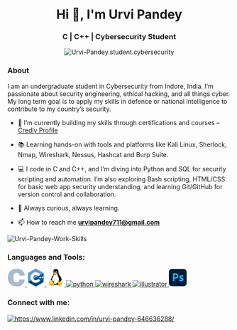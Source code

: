 <h1 align="center">Hi 👋, I'm Urvi Pandey</h1>
<h3 align="center">C | C++ | Cybersecurity Student</h3>
<p align="center"><img src="https://i.ibb.co/Kz27YhXW/Banner-urvi.png" alt="Urvi-Pandey.student.cybersecurity" border="0"></p>
<h3>About</h3>
<p>I am an undergraduate student in Cybersecurity from Indore, India. I’m passionate about security engineering, ethical hacking, and all things cyber. My long term goal is to apply my skills in defence or national intelligence to contribute to my country’s security.</p>

- 🔐 I’m currently building my skills through certifications and courses – [Credly Profile](https://www.credly.com/users/urvi-pandey) 

- 📚 Learning hands-on with tools and platforms like Kali Linux, Sherlock, Nmap, Wireshark, Nessus, Hashcat and Burp Suite.

- 💻 I code in C and C++, and I’m diving into Python and SQL for security scripting and automation. I’m also exploring Bash scripting, HTML/CSS for basic web app security understanding, and learning Git/GitHub for version control and collaboration.

- 🌱 Always curious, always learning.

- 📫 How to reach me **urvipandey711@gmail.com**

<img src="https://i.ibb.co/p6cmTrcV/Urvi-Pandey-Work-Skills.png" alt="Urvi-Pandey-Work-Skills" border="0">

<h3 align="left">Languages and Tools:</h3>
<p align="left"> <a href="https://www.w3schools.com/c/" target="_blank" rel="noreferrer"> <img src="https://github.com/devicons/devicon/blob/master/icons/c/c-original.svg" alt="c" width="40" height="40"/> </a> <a href="https://www.w3schools.com/cpp/" target="_blank" rel="noreferrer"> <img src="https://github.com/devicons/devicon/blob/master/icons/cplusplus/cplusplus-original.svg" alt="c++" width="40" height="40"/> </a> <a href="https://www.linux.org/" target="_blank" rel="noreferrer"> <img src="https://github.com/devicons/devicon/blob/master/icons/linux/linux-original.svg" alt="linux" width="40" height="40"/> </a> <a href="https://www.w3schools.com/python/" target="_blank" rel="noreferrer"> <img src="https://www.vectorlogo.zone/logos/python/python-icon.svg" alt="python" width="40" height="40"/> </a> <a href="https://www.wireshark.org/" target="_blank" rel="noreferrer"> <img src="https://www.vectorlogo.zone/logos/wireshark/wireshark-icon.svg" alt="wireshark" width="40" height="40"/> </a> <a href="https://www.adobe.com/in/products/illustrator.html" target="_blank" rel="noreferrer"> <img src="https://www.vectorlogo.zone/logos/adobe_illustrator/adobe_illustrator-icon.svg" alt="illustrator" width="40" height="40"/> </a> <a href="https://www.photoshop.com/en" target="_blank" rel="noreferrer"> <img src="https://github.com/devicons/devicon/blob/master/icons/photoshop/photoshop-original.svg" alt="photoshop" width="40" height="40"/> </a> 

<h3 align="left">Connect with me:</h3>
<p align="left">
<a href="https://www.linkedin.com/in/urvi-pandey-646636288/" target="blank"><img align="center" src="https://raw.githubusercontent.com/rahuldkjain/github-profile-readme-generator/master/src/images/icons/Social/linked-in-alt.svg" alt="https://www.linkedin.com/in/urvi-pandey-646636288/" height="30" width="40" /></a>
</p>
